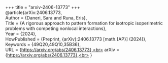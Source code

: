+++
title = "arxiv-2406-13773"
+++
<br>
@article{arXiv:2406.13773,<br>
  Author = {Daneri, Sara and Runa, Eris},<br>
  Title = {A rigorous approach to pattern formation for isotropic isoperimetric<br>
           problems with competing nonlocal interactions},<br>
  Year = {2024},<br>
  HowPublished = {Preprint, {arXiv}:2406.13773 [math.{AP}] (2024)},<br>
  Keywords = {49Q20,49Q10,35B36},<br>
  URL = {https://arxiv.org/abs/2406.13773},<br>
  arXiv = {https://arxiv.org/abs/2406.13773},<br>
}

